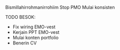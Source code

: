 Bismillahirrohmanirrohiim
Stop PMO
Mulai konsisten

TODO BESOK:
- Fix wiring EMO-vest
- Kerjain PPT EMO-vest
- Mulai konten portfolio
- Benerin CV
